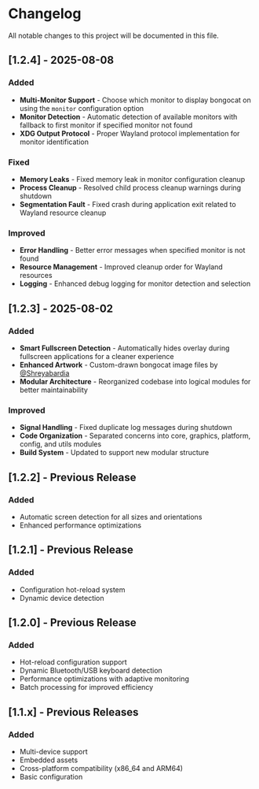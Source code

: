 # Changelog

All notable changes to this project will be documented in this file.

## [1.2.4] - 2025-08-08

### Added
- **Multi-Monitor Support** - Choose which monitor to display bongocat on using the `monitor` configuration option
- **Monitor Detection** - Automatic detection of available monitors with fallback to first monitor if specified monitor not found
- **XDG Output Protocol** - Proper Wayland protocol implementation for monitor identification

### Fixed
- **Memory Leaks** - Fixed memory leak in monitor configuration cleanup
- **Process Cleanup** - Resolved child process cleanup warnings during shutdown
- **Segmentation Fault** - Fixed crash during application exit related to Wayland resource cleanup

### Improved
- **Error Handling** - Better error messages when specified monitor is not found
- **Resource Management** - Improved cleanup order for Wayland resources
- **Logging** - Enhanced debug logging for monitor detection and selection

## [1.2.3] - 2025-08-02

### Added
- **Smart Fullscreen Detection** - Automatically hides overlay during fullscreen applications for a cleaner experience
- **Enhanced Artwork** - Custom-drawn bongocat image files by [@Shreyabardia](https://github.com/Shreyabardia)
- **Modular Architecture** - Reorganized codebase into logical modules for better maintainability

### Improved
- **Signal Handling** - Fixed duplicate log messages during shutdown
- **Code Organization** - Separated concerns into core, graphics, platform, config, and utils modules
- **Build System** - Updated to support new modular structure

## [1.2.2] - Previous Release

### Added
- Automatic screen detection for all sizes and orientations
- Enhanced performance optimizations

## [1.2.1] - Previous Release

### Added
- Configuration hot-reload system
- Dynamic device detection

## [1.2.0] - Previous Release

### Added
- Hot-reload configuration support
- Dynamic Bluetooth/USB keyboard detection
- Performance optimizations with adaptive monitoring
- Batch processing for improved efficiency

## [1.1.x] - Previous Releases

### Added
- Multi-device support
- Embedded assets
- Cross-platform compatibility (x86_64 and ARM64)
- Basic configuration
